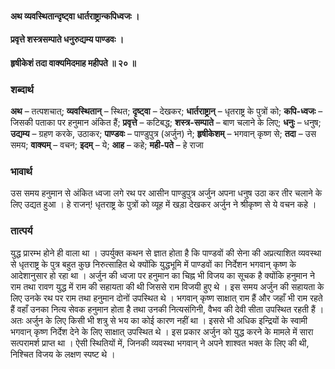 #### अथ व्यवस्थितान्दृष्ट्वा धार्तराष्ट्रान्कपिध्वजः ।
#### प्रवृत्ते शस्त्रसम्पाते धनुरुद्यम्य पाण्डवः ।
#### हृषीकेशं तदा वाक्यमिदमाह महीपते ॥ २० ॥

### शब्दार्थ

**अथ** – तत्पशचात्; **व्यवस्थितान्** – स्थित; **दृष्ट्वा** – देखकर; **धार्तराष्ट्रान्** – धृतराष्ट्र के पुत्रों को; **कपि-ध्वजः** – जिसकी पताका पर हनुमान अंकित हैं; **प्रवृत्ते** – कटिबद्ध; **शस्त्र-सम्पाते** – बाण चलाने के लिए; **धनुः** – धनुष; **उद्यम्य** – ग्रहण करके, उठाकर; **पाण्डवः** – पाण्डुपुत्र (अर्जुन) ने; **हृषीकेशम्** – भगवान् कृष्ण से; **तदा** – उस समय; **वाक्यम्** – वचन; **इदम्** – ये; **आह** – कहे; **मही-पते** – हे राजा

### भावार्थ

उस समय हनुमान से अंकित ध्वजा लगे रथ पर आसीन पाण्डुपुत्र अर्जुन अपना धनुष उठा कर तीर चलाने के लिए उद्यत हुआ । हे राजन्! धृतराष्ट्र के पुत्रों को व्यूह में खड़ा देखकर अर्जुन ने श्रीकृष्ण से ये वचन कहे ।

### तात्पर्य

युद्ध प्रारम्भ होने ही वाला था । उपर्युक्त कथन से ज्ञात होता है कि पाण्डवों की सेना की अप्रत्याशित व्यवस्था से धृतराष्ट्र के पुत्र बहुत कुछ निरुत्साहित थे क्योंकि युद्धभूमि में पाण्डवों का निर्देशन भगवान् कृष्ण के आदेशानुसार हो रहा था । अर्जुन की ध्वजा पर हनुमान का चिह्न भी विजय का सूचक है क्योंकि हनुमान ने राम तथा रावण युद्ध में राम की सहायता की थी जिससे राम विजयी हुए थे । इस समय अर्जुन की सहायता के लिए उनके रथ पर राम तथा हनुमान दोनों उपस्थित थे । भगवान् कृष्ण साक्षात् राम हैं और जहाँ भी राम रहते हैं वहाँ उनका नित्य सेवक हनुमान होता है तथा उनकी नित्यसंगिनी, वैभव की देवी सीता उपस्थित रहती हैं । अतः अर्जुन के लिए किसी भी शत्रु से भय का कोई कारण नहीं था । इससे भी अधिक इन्द्रियों के स्वामी भगवान् कृष्ण निर्देश देने के लिए साक्षात् उपस्थित थे । इस प्रकार अर्जुन को युद्ध करने के मामले में सारा सत्परामर्श प्राप्त था । ऐसी स्थितियों में, जिनकी व्यवस्था भगवान् ने अपने शाश्वत भक्त के लिए की थी, निश्चित विजय के लक्षण स्पष्ट थे ।